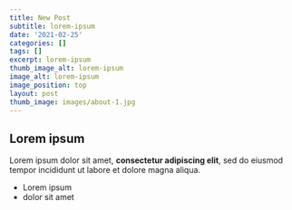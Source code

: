```yaml
---
title: New Post
subtitle: lorem-ipsum
date: '2021-02-25'
categories: []
tags: []
excerpt: lorem-ipsum
thumb_image_alt: lorem-ipsum
image_alt: lorem-ipsum
image_position: top
layout: post
thumb_image: images/about-1.jpg
---
```

## Lorem ipsum

Lorem ipsum dolor sit amet, **consectetur adipiscing elit**, sed do eiusmod tempor incididunt ut labore et dolore magna aliqua.

- Lorem ipsum
- dolor sit amet
